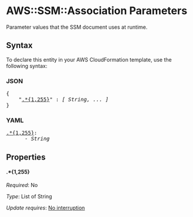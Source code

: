 # AWS::SSM::Association Parameters

Parameter values that the SSM document uses at runtime.

## Syntax

To declare this entity in your AWS CloudFormation template, use the following syntax:

### JSON

<pre>
{
    "<a href="#.*{1,255}" title=".*{1,255}">.*{1,255}</a>" : <i>[ String, ... ]</i>
}
</pre>

### YAML

<pre>
<a href="#.*{1,255}" title=".*{1,255}">.*{1,255}</a>: <i>
      - String</i>
</pre>

## Properties

#### \.*{1,255}

_Required_: No

_Type_: List of String

_Update requires_: [No interruption](https://docs.aws.amazon.com/AWSCloudFormation/latest/UserGuide/using-cfn-updating-stacks-update-behaviors.html#update-no-interrupt)
